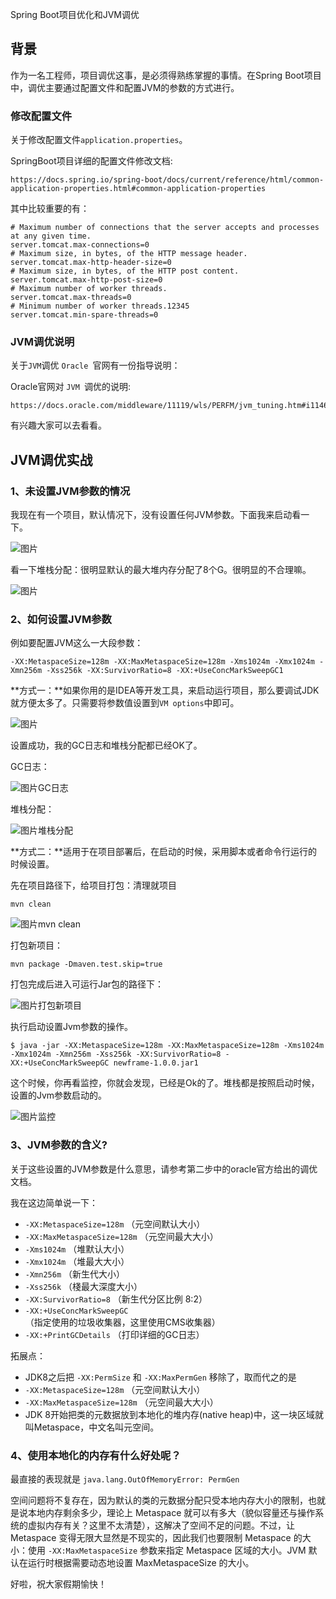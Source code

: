 Spring Boot项目优化和JVM调优

## 背景

作为一名工程师，项目调优这事，是必须得熟练掌握的事情。在Spring Boot项目中，调优主要通过配置文件和配置JVM的参数的方式进行。

### 修改配置文件

关于修改配置文件`application.properties`。

SpringBoot项目详细的配置文件修改文档:

```
https://docs.spring.io/spring-boot/docs/current/reference/html/common-application-properties.html#common-application-properties
```

其中比较重要的有：

```
# Maximum number of connections that the server accepts and processes at any given time.
server.tomcat.max-connections=0 
# Maximum size, in bytes, of the HTTP message header.
server.tomcat.max-http-header-size=0 
# Maximum size, in bytes, of the HTTP post content.
server.tomcat.max-http-post-size=0 
# Maximum number of worker threads.
server.tomcat.max-threads=0 
# Minimum number of worker threads.12345
server.tomcat.min-spare-threads=0 
```

### JVM调优说明

关于` JVM `调优 `Oracle `官网有一份指导说明：

Oracle官网对 `JVM `调优的说明:

```
https://docs.oracle.com/middleware/11119/wls/PERFM/jvm_tuning.htm#i1146060
```

有兴趣大家可以去看看。

## JVM调优实战

### 1、未设置JVM参数的情况

我现在有一个项目，默认情况下，没有设置任何JVM参数。下面我来启动看一下。

![图片](https://mmbiz.qpic.cn/mmbiz_jpg/bsIqp34icDAgq0IjibRVXUneAQ4Rcj2uVzXUSJEKoYGfNF6CRdwNialY6mp8ibnWGKQylictUPLDFqiaTIYjeBkicnVBQ/640?wx_fmt=jpeg&tp=webp&wxfrom=5&wx_lazy=1&wx_co=1)

看一下堆栈分配：很明显默认的最大堆内存分配了8个G。很明显的不合理嘛。

![图片](https://mmbiz.qpic.cn/mmbiz_jpg/bsIqp34icDAgq0IjibRVXUneAQ4Rcj2uVzI9QsclI1yjuSmGibeVEg8puaMaoxgpfxBFjY8mPzfWxPUoHXC1ka4qA/640?wx_fmt=jpeg&tp=webp&wxfrom=5&wx_lazy=1&wx_co=1)

### 2、如何设置JVM参数

例如要配置JVM这么一大段参数：

```
-XX:MetaspaceSize=128m -XX:MaxMetaspaceSize=128m -Xms1024m -Xmx1024m -Xmn256m -Xss256k -XX:SurvivorRatio=8 -XX:+UseConcMarkSweepGC1
```

**方式一：**如果你用的是IDEA等开发工具，来启动运行项目，那么要调试JDK就方便太多了。只需要将参数值设置到`VM options`中即可。

![图片](https://mmbiz.qpic.cn/mmbiz_jpg/bsIqp34icDAgq0IjibRVXUneAQ4Rcj2uVz3dNyTwUCraKVic2iciaAwUcumKa4LibpjtaXtEVpSHOj7ZYmMvvWiaJv0cw/640?wx_fmt=jpeg&tp=webp&wxfrom=5&wx_lazy=1&wx_co=1)

设置成功，我的GC日志和堆栈分配都已经OK了。

GC日志：

![图片](https://mmbiz.qpic.cn/mmbiz_jpg/bsIqp34icDAgq0IjibRVXUneAQ4Rcj2uVzO5RoywSc7HCUd5kcmCr7kcx7F2DwYwkZaV7XaOlOqeUvQzhJyQRHDA/640?wx_fmt=jpeg&tp=webp&wxfrom=5&wx_lazy=1&wx_co=1)GC日志

堆栈分配：

![图片](https://mmbiz.qpic.cn/mmbiz_jpg/bsIqp34icDAgq0IjibRVXUneAQ4Rcj2uVzSibvrRvRBygbCV2joA3MIj5mLTtfoekM9C4a2KbniaKic0bRMuqghkJ5Q/640?wx_fmt=jpeg&tp=webp&wxfrom=5&wx_lazy=1&wx_co=1)堆栈分配

**方式二：**适用于在项目部署后，在启动的时候，采用脚本或者命令行运行的时候设置。

先在项目路径下，给项目打包：清理就项目

```
mvn clean
```

![图片](https://mmbiz.qpic.cn/mmbiz_jpg/bsIqp34icDAgq0IjibRVXUneAQ4Rcj2uVzHevFxLDXib0DpsFPJw0O2HcBWib2wMSCN0JoN5PlJibfQMaiby6FAcicNug/640?wx_fmt=jpeg&tp=webp&wxfrom=5&wx_lazy=1&wx_co=1)mvn clean

打包新项目：

```
mvn package -Dmaven.test.skip=true
```

打包完成后进入可运行Jar包的路径下：

![图片](https://mmbiz.qpic.cn/mmbiz_jpg/bsIqp34icDAgq0IjibRVXUneAQ4Rcj2uVzib6ibLOaIkOwVNapMTV4QmPHfXOfJOgicVDyMuShWTAZic8onheeTeL72g/640?wx_fmt=jpeg&tp=webp&wxfrom=5&wx_lazy=1&wx_co=1)打包新项目

执行启动设置Jvm参数的操作。

```
$ java -jar -XX:MetaspaceSize=128m -XX:MaxMetaspaceSize=128m -Xms1024m -Xmx1024m -Xmn256m -Xss256k -XX:SurvivorRatio=8 -XX:+UseConcMarkSweepGC newframe-1.0.0.jar1
```

这个时候，你再看监控，你就会发现，已经是Ok的了。堆栈都是按照启动时候，设置的Jvm参数启动的。

![图片](https://mmbiz.qpic.cn/mmbiz_jpg/bsIqp34icDAgq0IjibRVXUneAQ4Rcj2uVzHBXuAOxPTAlS3Fh0tTobNCKIK0yhHLkfNxckelqH0XAjIJXiaKTNCgw/640?wx_fmt=jpeg&tp=webp&wxfrom=5&wx_lazy=1&wx_co=1)监控

### 3、JVM参数的含义?

关于这些设置的JVM参数是什么意思，请参考第二步中的oracle官方给出的调优文档。

我在这边简单说一下：

- `-XX:MetaspaceSize=128m` （元空间默认大小）
- `-XX:MaxMetaspaceSize=128m` （元空间最大大小）
- `-Xms1024m` （堆默认大小）
- `-Xmx1024m` （堆最大大小）
- `-Xmn256m` （新生代大小）
- `-Xss256k` （棧最大深度大小）
- `-XX:SurvivorRatio=8` （新生代分区比例 8:2）
- `-XX:+UseConcMarkSweepGC` （指定使用的垃圾收集器，这里使用CMS收集器）
- `-XX:+PrintGCDetails` （打印详细的GC日志）

拓展点：

- JDK8之后把 `-XX:PermSize` 和 `-XX:MaxPermGen` 移除了，取而代之的是
- `-XX:MetaspaceSize=128m` （元空间默认大小）
- `-XX:MaxMetaspaceSize=128m` （元空间最大大小）
- JDK 8开始把类的元数据放到本地化的堆内存(native heap)中，这一块区域就叫Metaspace，中文名叫元空间。

 

### 4、使用本地化的内存有什么好处呢？

最直接的表现就是 `java.lang.OutOfMemoryError: PermGen`

空间问题将不复存在，因为默认的类的元数据分配只受本地内存大小的限制，也就是说本地内存剩余多少，理论上 Metaspace 就可以有多大（貌似容量还与操作系统的虚拟内存有关？这里不太清楚），这解决了空间不足的问题。不过，让 Metaspace 变得无限大显然是不现实的，因此我们也要限制 Metaspace 的大小：使用 `-XX:MaxMetaspaceSize` 参数来指定 Metaspace 区域的大小。JVM 默认在运行时根据需要动态地设置 MaxMetaspaceSize 的大小。

好啦，祝大家假期愉快！